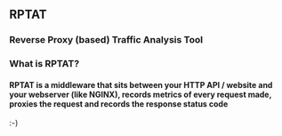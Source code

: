 ## RPTAT
### Reverse Proxy (based) Traffic Analysis Tool

### What is RPTAT?

#### RPTAT is a middleware that sits between your HTTP API / website and your webserver (like NGINX), records metrics of every request made, proxies the request and records the response status code 

:-)